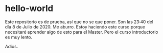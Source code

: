 # hello-world
Este repositorio es de prueba, así que no se que poner. 
Son las 23:40 del día 8 de Julio de 2020. Me aburro.
Estoy haciendo este curso porque necesitaré aprender algo de esto para el Master. Pero el curso introductorio es muy lento.

Adios.
